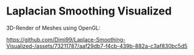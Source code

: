 # Laplacian Smoothing Visualized

3D-Render of Meshes using OpenGL: 


https://github.com/Dimi99/Laplace-Smoothing-Visualized-/assets/73211787/aaf29db7-f4cb-439b-882a-c3af830bc5d5
